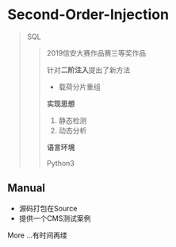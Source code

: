 # Second-Order-Injection
> SQL
>
> > 2019信安大赛作品赛三等奖作品
> >
> >  针对**二阶注入**提出了新方法
> >
> > - 载荷分片重组
> >
> > **实现思想**
> >
> > 1. 静态检测
> > 2. 动态分析
> >
> > **语言环境**
> >
> > Python3

## Manual

+ 源码打包在Source
+ 提供一个CMS测试案例

More ...有时间再缕

